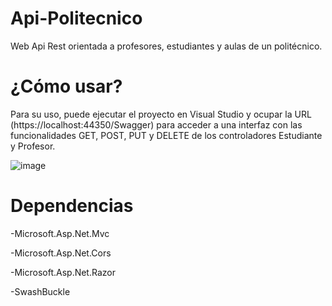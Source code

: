 # Api-Politecnico
Web Api Rest orientada a profesores, estudiantes y aulas de un politécnico.

# ¿Cómo usar?
Para su uso, puede ejecutar el proyecto en Visual Studio y ocupar la URL (https://localhost:44350/Swagger) para acceder a una interfaz con las funcionalidades GET, POST, PUT y DELETE de los controladores Estudiante y Profesor.

![image](https://user-images.githubusercontent.com/103968945/190221340-a5eccfea-163d-4d47-9263-4ec67ed7c02c.png)

# Dependencias
-Microsoft.Asp.Net.Mvc

-Microsoft.Asp.Net.Cors

-Microsoft.Asp.Net.Razor

-SwashBuckle

